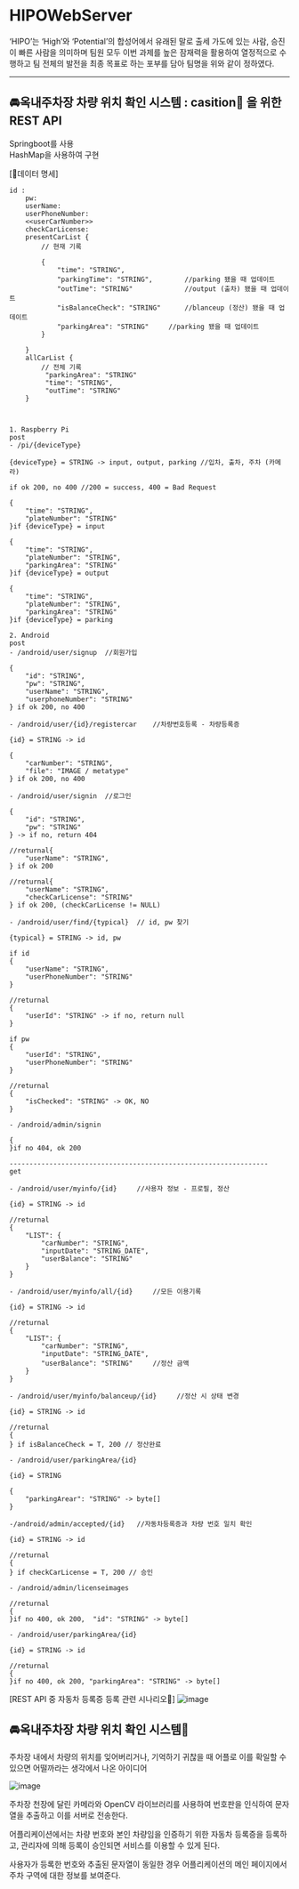 # HIPOWebServer
‘HIPO’는 ‘High’와 ‘Potential’의 합성어에서 유래된 말로 출세 가도에 있는 사람, 승진이 빠른 사람을 의미하며 팀원 모두 이번 과제를 높은 잠재력을 활용하여 열정적으로 수행하고 팀 전체의 발전을 최종 목표로 하는 포부를 담아 팀명을 위와 같이 정하였다.

<hr/>   

## **🚘옥내주차장 차량 위치 확인 시스템 : casition🚖** 을 위한 REST API

Springboot를 사용   
HashMap을 사용하여 구현

[📑데이터 명세]
```
id :
    pw:
    userName:
    userPhoneNumber:
    <<userCarNumber>>
    checkCarLicense:
    presentCarList {
        // 현재 기록

        {
            "time": "STRING",
            "parkingTime": "STRING",        //parking 됐을 때 업데이트
            "outTime": "STRING"             //output (출차) 됐을 때 업데이트
            "isBalanceCheck": "STRING"      //blanceup (정산) 됐을 때 업데이트
	        "parkingArea": "STRING"     //parking 됐을 때 업데이트
        }

    }
    allCarList {
        // 전체 기록
         "parkingArea": "STRING"
         "time": "STRING",
         "outTime": "STRING"
    }



1. Raspberry Pi
post
- /pi/{deviceType}

{deviceType} = STRING -> input, output, parking //입차, 출차, 주차 (카메라)

if ok 200, no 400 //200 = success, 400 = Bad Request

{
    "time": "STRING",
    "plateNumber": "STRING"
}if {deviceType} = input

{
    "time": "STRING",
    "plateNumber": "STRING",
    "parkingArea": "STRING"
}if {deviceType} = output

{
    "time": "STRING",
    "plateNumber": "STRING",
    "parkingArea": "STRING"
}if {deviceType} = parking

2. Android
post
- /android/user/signup  //회원가입

{
    "id": "STRING",
    "pw": "STRING",
    "userName": "STRING",
    "userphoneNumber": "STRING"
} if ok 200, no 400

- /android/user/{id}/registercar    //차량번호등록 - 차량등록증

{id} = STRING -> id

{
    "carNumber": "STRING",
    "file": "IMAGE / metatype"
} if ok 200, no 400

- /android/user/signin  //로그인

{
    "id": "STRING",
    "pw": "STRING"
} -> if no, return 404

//returnal{
    "userName": "STRING",
} if ok 200

//returnal{
    "userName": "STRING",
    "checkCarLicense": "STRING"
} if ok 200, (checkCarLicense != NULL)

- /android/user/find/{typical}  // id, pw 찾기

{typical} = STRING -> id, pw

if id 
{
    "userName": "STRING",
    "userPhoneNumber": "STRING"
}

//returnal
{
    "userId": "STRING" -> if no, return null 
}

if pw
{
    "userId": "STRING",
    "userPhoneNumber": "STRING"
}

//returnal
{
    "isChecked": "STRING" -> OK, NO 
}

- /android/admin/signin

{
}if no 404, ok 200

-----------------------------------------------------------------
get

- /android/user/myinfo/{id}     //사용자 정보 - 프로필, 정산

{id} = STRING -> id

//returnal
{
    "LIST": {
        "carNumber": "STRING",
        "inputDate": "STRING_DATE",
        "userBalance": "STRING"
    }    
}

- /android/user/myinfo/all/{id}     //모든 이용기록

{id} = STRING -> id

//returnal
{
    "LIST": {
        "carNumber": "STRING",
        "inputDate": "STRING_DATE",
        "userBalance": "STRING"     //정산 금액
    }    
}

- /android/user/myinfo/balanceup/{id}     //정산 시 상태 변경

{id} = STRING -> id

//returnal
{
} if isBalanceCheck = T, 200 // 정산완료

- /android/user/parkingArea/{id}

{id} = STRING

{
    "parkingArear": "STRING" -> byte[]
}

-/android/admin/accepted/{id}   //자동차등록증과 차량 번호 일치 확인

{id} = STRING -> id

//returnal
{
} if checkCarLicense = T, 200 // 승인

- /android/admin/licenseimages 

//returnal
{
}if no 400, ok 200,  "id": "STRING" -> byte[]

- /android/user/parkingArea/{id}

{id} = STRING -> id 

//returnal
{
}if no 400, ok 200, "parkingArea": "STRING" -> byte[]
```



[REST API 중 자동차 등록증 등록 관련 시나리오📜]
![image](https://user-images.githubusercontent.com/40768187/125300809-54de7800-e365-11eb-8998-bfcb322bad97.png)   











## 🚘옥내주차장 차량 위치 확인 시스템🚖

주차장 내에서 차량의 위치를 잊어버리거나, 기억하기 귀찮을 때 어플로 이를 확일할 수 있으면 어떨까라는 생각에서 나온 아이디어

![image](https://user-images.githubusercontent.com/40768187/125300809-54de7800-e365-11eb-8998-bfcb322bad97.png)   


주차장 천장에 달린 카메라와 OpenCV 라이브러리를 사용하여 번호판을 인식하여 문자열을 추출하고 이를 서버로 전송한다.   

어플리케이션에서는 차량 번호와 본인 차량임을 인증하기 위한 자동차 등록증을 등록하고, 관리자에 의해 등록이 승인되면 서비스를 이용할 수 있게 된다.

사용자가 등록한 번호와 추출된 문자열이 동일한 경우 어플리케이션의 메인 페이지에서 주차 구역에 대한 정보를 보여준다.



